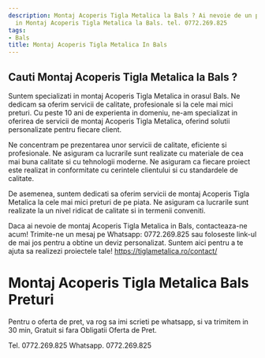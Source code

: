 ```yaml
---
description: Montaj Acoperis Tigla Metalica la Bals ? Ai nevoie de un profesionist
  in Montaj Acoperis Tigla Metalica la Bals. tel. 0772.269.825
tags:
- Bals
title: Montaj Acoperis Tigla Metalica In Bals
---
```



## Cauti Montaj Acoperis Tigla Metalica la Bals ?


Suntem specializati in montaj Acoperis Tigla Metalica in orasul Bals. Ne dedicam sa oferim servicii de calitate, profesionale si la cele mai mici preturi. Cu peste 10 ani de experienta in domeniu, ne-am specializat in oferirea de servicii de montaj Acoperis Tigla Metalica, oferind solutii personalizate pentru fiecare client.

Ne concentram pe prezentarea unor servicii de calitate, eficiente si profesionale. Ne asiguram ca lucrarile sunt realizate cu materiale de cea mai buna calitate si cu tehnologii moderne. Ne asiguram ca fiecare proiect este realizat in conformitate cu cerintele clientului si cu standardele de calitate.

De asemenea, suntem dedicati sa oferim servicii de montaj Acoperis Tigla Metalica la cele mai mici preturi de pe piata. Ne asiguram ca lucrarile sunt realizate la un nivel ridicat de calitate si in termenii conveniti.

Daca ai nevoie de montaj Acoperis Tigla Metalica in Bals, contacteaza-ne acum! Trimite-ne un mesaj pe Whatsapp: 0772.269.825 sau foloseste link-ul de mai jos pentru a obtine un deviz personalizat. Suntem aici pentru a te ajuta sa realizezi proiectele tale! https://tiglametalica.ro/contact/

# Montaj Acoperis Tigla Metalica Bals Preturi
Pentru o oferta de pret, va rog sa imi scrieti pe whatsapp, si va trimitem in 30 min, Gratuit si fara Obligatii Oferta de Pret.

Tel. 0772.269.825
Whatsapp. 0772.269.825